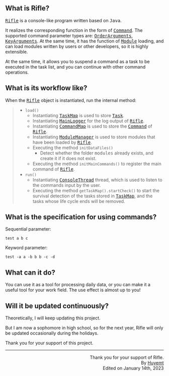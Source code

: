 ## What is Rifle?
<kbd>[Rifle](https://github.com/Huyemt/Rifle/blob/main/src/main/java/rifle/Rifle.java)</kbd> is a console-like program written based on <kbd>Java</kbd>.<br>

It realizes the corresponding function in the form of <kbd>[Command](https://github.com/Huyemt/Rifle/blob/main/src/main/java/rifle/command/Command.java)</kbd>. The supported command parameter types are: <kbd>[OrderArguments](https://github.com/Huyemt/Rifle/blob/main/src/main/java/rifle/command/others/OrderArguments.java)</kbd>, <kbd>[KeyArguments](https://github.com/Huyemt/Rifle/blob/main/src/main/java/rifle/command/others/KeyArguments.java)</kbd>. At the same time, it has the function of <kbd>[Module](https://github.com/Huyemt/Rifle/blob/main/src/main/java/rifle/module/Module.java)</kbd> loading, and can load modules written by users or other developers, so it is highly extensible.<br>

At the same time, it allows you to suspend a command as a task to be executed in the task list, and you can continue with other command operations.
## What is its workflow like?
When the <kbd>[Rifle](https://github.com/Huyemt/Rifle/blob/main/src/main/java/rifle/Rifle.java)</kbd> object is instantiated, run the internal method:
> * ```load()```
>   * Instantiating <kbd>[TaskMap](https://github.com/Huyemt/Rifle/blob/main/src/main/java/rifle/task/TaskMap.java)</kbd> is used to store <kbd>[Task](https://github.com/Huyemt/Rifle/blob/main/src/main/java/rifle/task/Task.java)</kbd>.
>   * Instantiating <kbd>[MainLogger](https://github.com/Huyemt/Rifle/blob/main/src/main/java/rifle/utils/MainLogger.java)</kbd> for the log output of <kbd>[Rifle](https://github.com/Huyemt/Rifle/blob/main/src/main/java/rifle/Rifle.java)</kbd>.
>   * Instantiating <kbd>[CommandMap](https://github.com/Huyemt/Rifle/blob/main/src/main/java/rifle/command/CommandMap.java)</kbd> is used to store the <kbd>[Command](https://github.com/Huyemt/Rifle/blob/main/src/main/java/rifle/command/Command.java)</kbd> of <kbd>[Rifle](https://github.com/Huyemt/Rifle/blob/main/src/main/java/rifle/Rifle.java)</kbd>.
>   * Instantiating <kbd>[ModuleManager](https://github.com/Huyemt/Rifle/blob/main/src/main/java/rifle/module/ModuleManager.java)</kbd> is used to store modules that have been loaded by <kbd>[Rifle](https://github.com/Huyemt/Rifle/blob/main/src/main/java/rifle/Rifle.java)</kbd>.
>   * Executing the method ```initDataFiles()```
>       * Detect whether the folder <kbd>modules</kbd> already exists, and create it if it does not exist.
>   * Executing the method ```initMainCommands()``` to register the main command of <kbd>[Rifle](https://github.com/Huyemt/Rifle/blob/main/src/main/java/rifle/Rifle.java)</kbd>.
> * ```run()```
>   * Instantiating <kbd>[ConsoleThread](https://github.com/Huyemt/Rifle/blob/main/src/main/java/rifle/threads/ConsoleThread.java)</kbd> thread, which is used to listen to the commands input by the user.
>   * Executing the method ```getTaskMap().startCheck()``` to start the survival detection of the tasks stored in <kbd>[TaskMap](https://github.com/Huyemt/Rifle/blob/main/src/main/java/rifle/task/TaskMap.java)</kbd>, and the tasks whose life cycle ends will be removed.
## What is the specification for using commands?
Sequential parameter:<br>
```commandline
test a b c
```
Keyword parameter:<br>
```commandline
test -a a -b b b -c -d
```
## What can it do?
You can use it as a tool for processing daily data, or you can make it a useful tool for your work field. The use effect is almost up to you!
## Will it be updated continuously?
Theoretically, I will keep updating this project.<br>

But I am now a sophomore in high school, so for the next year, Rifle will only be updated occasionally during the holidays.<br>

Thank you for your support of this project.
***
<p align="right">Thank you for your support of Rifle.<br>By <a href="https://github.com/Huyemt">Huyemt</a><br>Edited on January 14th, 2023</p>